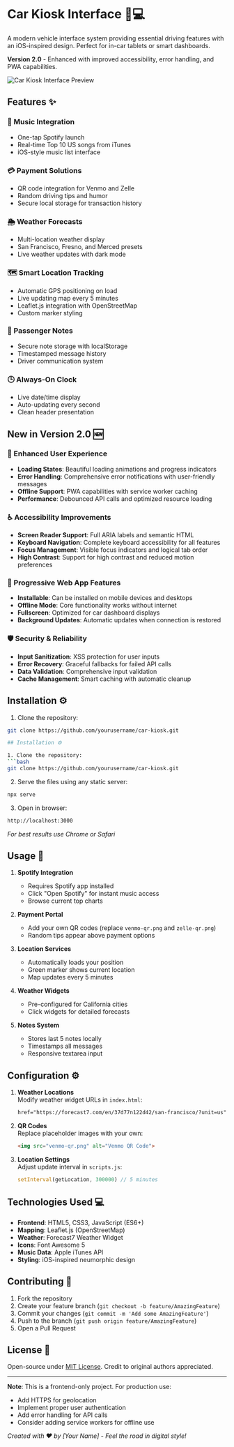 # Car Kiosk Interface 🚗💻

A modern vehicle interface system providing essential driving features with an iOS-inspired design. Perfect for in-car tablets or smart dashboards.

**Version 2.0** - Enhanced with improved accessibility, error handling, and PWA capabilities.

![Car Kiosk Interface Preview](screenshot.jpg)

## Features ✨

### 🎵 Music Integration
- One-tap Spotify launch
- Real-time Top 10 US songs from iTunes
- iOS-style music list interface

### 💳 Payment Solutions
- QR code integration for Venmo and Zelle
- Random driving tips and humor
- Secure local storage for transaction history

### 🌦️ Weather Forecasts
- Multi-location weather display
- San Francisco, Fresno, and Merced presets
- Live weather updates with dark mode

### 🗺️ Smart Location Tracking
- Automatic GPS positioning on load
- Live updating map every 5 minutes
- Leaflet.js integration with OpenStreetMap
- Custom marker styling

### 📝 Passenger Notes
- Secure note storage with localStorage
- Timestamped message history
- Driver communication system

### 🕒 Always-On Clock
- Live date/time display
- Auto-updating every second
- Clean header presentation

## New in Version 2.0 🆕

### 🌟 Enhanced User Experience
- **Loading States**: Beautiful loading animations and progress indicators
- **Error Handling**: Comprehensive error notifications with user-friendly messages
- **Offline Support**: PWA capabilities with service worker caching
- **Performance**: Debounced API calls and optimized resource loading

### ♿ Accessibility Improvements
- **Screen Reader Support**: Full ARIA labels and semantic HTML
- **Keyboard Navigation**: Complete keyboard accessibility for all features
- **Focus Management**: Visible focus indicators and logical tab order
- **High Contrast**: Support for high contrast and reduced motion preferences

### 📱 Progressive Web App Features
- **Installable**: Can be installed on mobile devices and desktops
- **Offline Mode**: Core functionality works without internet
- **Fullscreen**: Optimized for car dashboard displays
- **Background Updates**: Automatic updates when connection is restored

### 🛡️ Security & Reliability
- **Input Sanitization**: XSS protection for user inputs
- **Error Recovery**: Graceful fallbacks for failed API calls
- **Data Validation**: Comprehensive input validation
- **Cache Management**: Smart caching with automatic cleanup

## Installation ⚙️

1. Clone the repository:
```bash
git clone https://github.com/yourusername/car-kiosk.git

## Installation ⚙️

1. Clone the repository:
```bash
git clone https://github.com/yourusername/car-kiosk.git
```

2. Serve the files using any static server:
```bash
npx serve
```

3. Open in browser:
```bash
http://localhost:3000
```

*For best results use Chrome or Safari*

## Usage 🚀

1. **Spotify Integration**  
   - Requires Spotify app installed
   - Click "Open Spotify" for instant music access
   - Browse current top charts

2. **Payment Portal**  
   - Add your own QR codes (replace `venmo-qr.png` and `zelle-qr.png`)
   - Random tips appear above payment options

3. **Location Services**  
   - Automatically loads your position
   - Green marker shows current location
   - Map updates every 5 minutes

4. **Weather Widgets**  
   - Pre-configured for California cities
   - Click widgets for detailed forecasts

5. **Notes System**  
   - Stores last 5 notes locally
   - Timestamps all messages
   - Responsive textarea input

## Configuration ⚙️

1. **Weather Locations**  
   Modify weather widget URLs in `index.html`:
   ```html
   href="https://forecast7.com/en/37d77n122d42/san-francisco/?unit=us"
   ```

2. **QR Codes**  
   Replace placeholder images with your own:
   ```html
   <img src="venmo-qr.png" alt="Venmo QR Code">
   ```

3. **Location Settings**  
   Adjust update interval in `scripts.js`:
   ```javascript
   setInterval(getLocation, 300000) // 5 minutes
   ```

## Technologies Used 💻

- **Frontend**: HTML5, CSS3, JavaScript (ES6+)
- **Mapping**: Leaflet.js (OpenStreetMap)
- **Weather**: Forecast7 Weather Widget
- **Icons**: Font Awesome 5
- **Music Data**: Apple iTunes API
- **Styling**: iOS-inspired neumorphic design

## Contributing 🤝

1. Fork the repository
2. Create your feature branch (`git checkout -b feature/AmazingFeature`)
3. Commit your changes (`git commit -m 'Add some AmazingFeature'`)
4. Push to the branch (`git push origin feature/AmazingFeature`)
5. Open a Pull Request

## License 📄

Open-source under [MIT License](LICENSE). Credit to original authors appreciated.

---

**Note**: This is a frontend-only project. For production use:
- Add HTTPS for geolocation
- Implement proper user authentication
- Add error handling for API calls
- Consider adding service workers for offline use

*Created with ❤️ by [Your Name] - Feel the road in digital style!*
